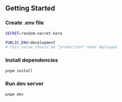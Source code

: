 ## Getting Started

### Create .env file

```bash
SECRET=random-secret-here

PUBLIC_ENV=development
# this value should be "production" when deployed
```

### Install dependencies

```bash
pnpm install
```

### Run dev server

```bash
pnpm dev
```

